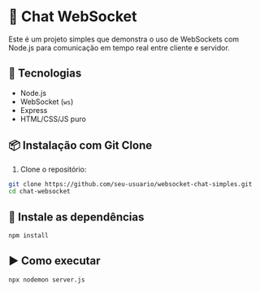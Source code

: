 # 🧩 Chat WebSocket

Este é um projeto simples que demonstra o uso de WebSockets com Node.js para comunicação em tempo real entre cliente e servidor.

## 🚀 Tecnologias

- Node.js
- WebSocket (`ws`)
- Express
- HTML/CSS/JS puro


## 📦 Instalação com Git Clone

1. Clone o repositório:
```bash
git clone https://github.com/seu-usuario/websocket-chat-simples.git
cd chat-websocket
```


## 🤖 Instale as dependências
```bash
npm install
```

## ▶️ Como executar
```bash
npx nodemon server.js
```